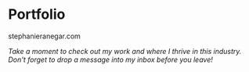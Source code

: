 # Portfolio

stephanieranegar.com


_Take a moment to check out my work and where I thrive in this industry. Don't forget to drop a message into my inbox before you leave!_ 



